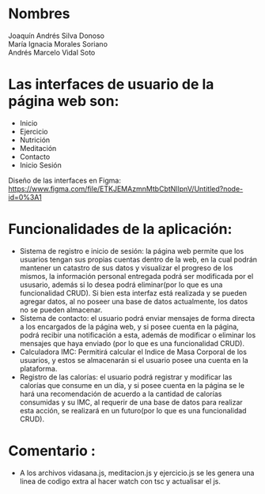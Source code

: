 # Nombres  
Joaquín Andrés Silva Donoso  
María Ignacia Morales Soriano  
Andrés Marcelo Vidal Soto

# Las interfaces de usuario de la página web son: 
- Inicio
- Ejercicio
- Nutrición 
- Meditación
- Contacto 
- Inicio Sesión

Diseño de las interfaces en Figma: https://www.figma.com/file/ETKJEMAzmnMtbCbtNlIpnV/Untitled?node-id=0%3A1

# Funcionalidades de la aplicación:
- Sistema de registro e inicio de sesión: la página web permite que los usuarios tengan sus propias cuentas dentro de la web, en la cual podrán mantener un catastro de sus datos y visualizar el progreso de los mismos, la información personal entregada podrá ser modificada por el ususario, además si lo desea podrá eliminar(por lo que es una funcionalidad CRUD). Si bien esta interfaz está realizada y se pueden agregar datos, al no poseer una base de datos actualmente, los datos no se pueden almacenar.
- Sistema de contacto: el usuario podrá enviar mensajes de forma directa a los encargados de la página web, y si posee cuenta en la página, podrá recibir una notificación a esta, además de modificar o eliminar los mensajes que haya enviado (por lo que es una funcionalidad CRUD).
- Calculadora IMC: Permitirá calcular el Indice de Masa Corporal de los usuarios, y estos se almacenarán si el usuario posee una cuenta en la plataforma.
- Registro de las calorías: el usuario podrá registrar y modificar las calorías que consume en un día, y si posee cuenta en la página se le hará una recomendación de acuerdo a la cantidad de calorías consumidas y su IMC, al requerir de una base de datos para realizar esta acción, se realizará en un futuro(por lo que es una funcionalidad CRUD). 

# Comentario : 
- A los archivos vidasana.js, meditacion.js y ejercicio.js se les genera una linea de codigo extra al hacer watch con tsc y actualisar el js.
